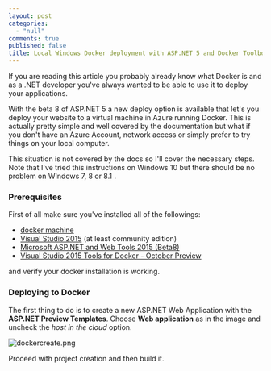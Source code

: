 ```yaml
---
layout: post
categories: 
  - "null"
comments: true
published: false
title: Local Windows Docker deployment with ASP.NET 5 and Docker Toolbox
---
```




If you are reading this article you probably already know what Docker is and as a .NET developer you've always wanted to be able to use it to deploy your applications.

With the beta 8 of ASP.NET 5 a new deploy option is available that let's you deploy your website to a virtual machine in Azure running Docker. This is actually pretty simple and well covered by the documentation but what if you don't have an Azure Account, network access or simply prefer to try things on your local computer.

This situation is not covered by the docs so I'll cover the necessary steps. Note that I've tried this instructions on Windows 10 but there should be no problem on WIndows 7, 8 or 8.1 .

### Prerequisites

First of all make sure you've installed all of the followings:

- [docker machine](https://docs.docker.com/windows/step_one/)
- [Visual Studio 2015](https://www.visualstudio.com/en-us/downloads/download-visual-studio-vs.aspx) (at least community edition)
- [Microsoft ASP.NET and Web Tools 2015 (Beta8)](https://www.microsoft.com/en-us/download/details.aspx?id=49442)
- [Visual Studio 2015 Tools for Docker - October Preview](https://visualstudiogallery.msdn.microsoft.com/0f5b2caa-ea00-41c8-b8a2-058c7da0b3e4)

and verify your docker installation is working.

### Deploying to Docker

The first thing to do is to create a new ASP.NET Web Application with the **ASP.NET Preview Templates**. Choose **Web application** as in the image and uncheck the *host in the cloud* option.

![dockercreate.png]({{site.baseurl}}/images/dockercreate.png)

Proceed with project creation and then build it.


